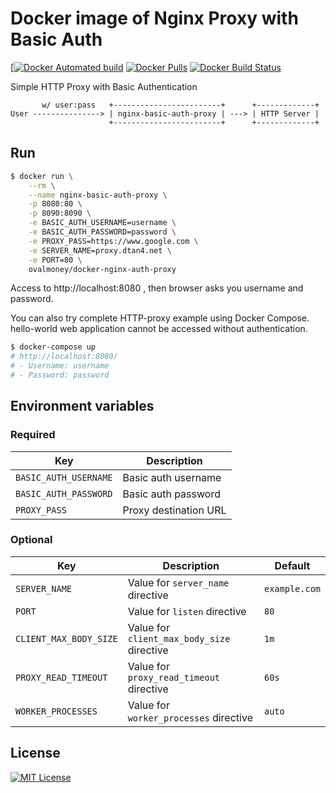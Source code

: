 # Docker image of Nginx Proxy with Basic Auth

[[![Docker Automated build](https://img.shields.io/docker/automated/ovalmoney/docker-nginx-auth-proxy.svg)](https://hub.docker.com/r/ovalmoney/docker-nginx-auth-proxy/)
[![Docker Pulls](https://img.shields.io/docker/pulls/ovalmoney/docker-nginx-auth-proxy.svg)](https://hub.docker.com/r/ovalmoney/docker-nginx-auth-proxy/)
[![Docker Build Status](https://img.shields.io/docker/build/ovalmoney/docker-nginx-auth-proxy.svg)](https://hub.docker.com/r/ovalmoney/docker-nginx-auth-proxy/)

Simple HTTP Proxy with Basic Authentication

```
       w/ user:pass   +------------------------+      +-------------+
User ---------------> | nginx-basic-auth-proxy | ---> | HTTP Server |
                      +------------------------+      +-------------+
```

## Run

```bash
$ docker run \
    --rm \
    --name nginx-basic-auth-proxy \
    -p 8080:80 \
    -p 8090:8090 \
    -e BASIC_AUTH_USERNAME=username \
    -e BASIC_AUTH_PASSWORD=password \
    -e PROXY_PASS=https://www.google.com \
    -e SERVER_NAME=proxy.dtan4.net \
    -e PORT=80 \
    ovalmoney/docker-nginx-auth-proxy
```

Access to http://localhost:8080 , then browser asks you username and password.

You can also try complete HTTP-proxy example using Docker Compose.
hello-world web application cannot be accessed without authentication.

```bash
$ docker-compose up
# http://localhost:8080/
# - Username: username
# - Password: password
```

## Environment variables

### Required

|Key|Description|
|---|---|
|`BASIC_AUTH_USERNAME`|Basic auth username|
|`BASIC_AUTH_PASSWORD`|Basic auth password|
|`PROXY_PASS`|Proxy destination URL|

### Optional

|Key|Description|Default|
|---|---|---|
|`SERVER_NAME`|Value for `server_name` directive|`example.com`|
|`PORT`|Value for `listen` directive|`80`|
|`CLIENT_MAX_BODY_SIZE`|Value for `client_max_body_size` directive|`1m`|
|`PROXY_READ_TIMEOUT`|Value for `proxy_read_timeout` directive|`60s`|
|`WORKER_PROCESSES`|Value for `worker_processes` directive|`auto`|

## License

[![MIT License](http://img.shields.io/badge/license-MIT-blue.svg?style=flat)](LICENSE)
